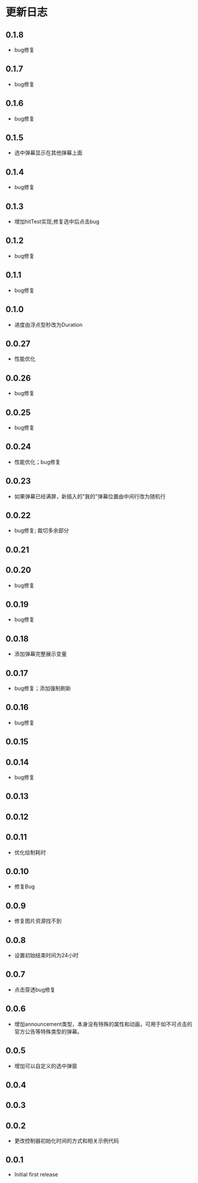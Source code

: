 # 更新日志

## 0.1.8

* bug修复

## 0.1.7

* bug修复

## 0.1.6

* bug修复

## 0.1.5

* 选中弹幕显示在其他弹幕上面

## 0.1.4

* bug修复

## 0.1.3

* 增加hitTest实现,修复选中后点击bug

## 0.1.2

* bug修复

## 0.1.1

* bug修复

## 0.1.0

* 进度由浮点型秒改为Duration

## 0.0.27

* 性能优化

## 0.0.26

* bug修复

## 0.0.25

* bug修复

## 0.0.24

* 性能优化；bug修复

## 0.0.23

* 如果弹幕已经满屏，新插入的"我的"弹幕位置由中间行改为随机行

## 0.0.22

* bug修复; 裁切多余部分

## 0.0.21

## 0.0.20

* bug修复

## 0.0.19

* bug修复

## 0.0.18

* 添加弹幕完整展示变量

## 0.0.17

* bug修复；添加强制刷新

## 0.0.16

* bug修复

## 0.0.15

## 0.0.14

* bug修复

## 0.0.13

## 0.0.12

## 0.0.11

* 优化绘制耗时

## 0.0.10

* 修复Bug

## 0.0.9

* 修复图片资源找不到

## 0.0.8

* 设置初始结束时间为24小时

## 0.0.7

* 点击穿透bug修复

## 0.0.6

* 增加announcement类型，本身没有特殊的属性和动画，可用于如不可点击的官方公告等特殊类型的弹幕。

## 0.0.5

* 增加可以自定义的选中弹窗

## 0.0.4

## 0.0.3

## 0.0.2

* 更改控制器初始化时间的方式和相关示例代码

## 0.0.1

* Initial first release